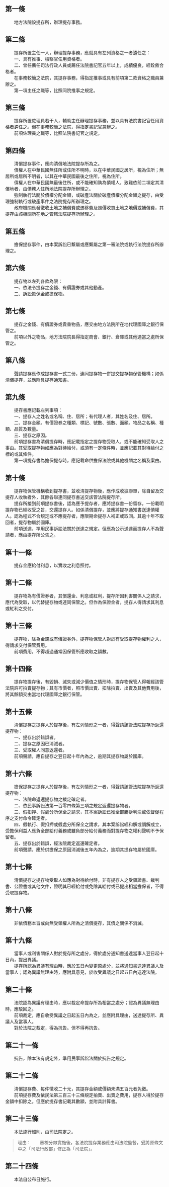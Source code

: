 第一條 
-------
　　地方法院設提存所，辦理提存事務。  


第二條 
-------
　　提存所置主任一人，辦理提存事務，應就具有左列資格之一者遴任之：  
　　一、具有推事、檢察官任用資格者。  
　　二、曾任薦任司法行政人員或薦任法院書記官五年以上，成績優良，經銓敘合格者。  
　　在事務較簡之法院，其提存事務，得指定推事或具有前項第二款資格之職員兼辦之。  
　　第一項主任之職等，比照同院推事之規定。  


第三條 
-------
　　提存所置佐理員若干人，輔助主任辦理提存事務，並以具有法院書記官任用資格者遴任之。但在事務較簡之法院，得指定書記官兼辦之。  
　　前項佐理員之職等，比照法院書記官之規定。  


第四條 
-------
　　清償提存事件，應向清償地法院提存所為之。  
　　債權人在中華民國無住所或住所不明時，以在中華民國之居所，視為住所；無居所或居所不明者，以其在中華民國最後之住所，視為住所。  
　　債權人在中華民國無最後住所，或不能確知孰為債權人，致難依前二項定其清償地者，由債務人住所地法院提存所辦理之。  
　　強制執行法關於債權分配金額，或破產法關於破產債權分配金額之提存，由受理強制執行或破產事件之法院提存所辦理之。  
　　政府機關應發徵收土地之補償費或遷移費及照價收買土地之地價或補償費，其提存由該機關所在地之管轄法院提存所辦理之。  


第五條 
-------
　　擔保提存事件，由本案訴訟已繫屬或應繫屬之第一審法院或執行法院提存所辦理之。  


第六條 
-------
　　提存物以左列各款為限：  
　　一、依法令提存之金錢、有價證券或其他動產。  
　　二、訴訟擔保金或擔保物。  


第七條 
-------
　　提存之金錢、有價證券或貴重物品，應交由地方法院所在地代理國庫之銀行保管之。  
　　前項以外之物品，地方法院院長得指定商會、銀行、倉庫或其他適當之處所保管之。  


第八條 
-------
　　聲請提存應作成提存書一式二份，連同提存物一併提交提存物保管機構；如係清償提存，並應附具提存通知書。  


第九條 
-------
　　提存書應記載左列事項：  
　　一、提存人之姓名或名稱、住、居所；有代理人者，其姓名及住、居所。  
　　二、提存金額。有價證券之種類、標記、號數、張數、面額。物品之名稱、種類、品質及數量。  
　　三、提存之原因。  
　　前項提存書為清償提存時，應記載指定之提存物受取人，或不能確知受取人之事由。其受取提存物如應為對待給付，或須有一定條件時，並應記載其對待給付之標的或其條件。  
　　第一項提存書為擔保提存時，應記載命供擔保法院或其他機關之名稱及案由。  


第十條 
-------
　　提存物保管機構收到提存書，並收清提存物後，應作成收據聯單，除自留及交提存人收執者外，其餘各聯連同提存書送交該管法院提存所。  
　　提存所接到前項提存書後，認為應予提存者，應將提存書一份留存，一份載明提存物已經收受之旨，交還提存人。如係清償提存，並應將提存通知書送達債權人。認為程式不合規定或不應提存者，應限期命提存人補正或取回。其逾十年不取回者，提存物屬於國庫。  
　　前項送達，準用民事訴訟法關於送達之規定。但應為公示送達而提存人不為聲請者，應由提存所公告之。  


第十一條 
---------
　　提存金應給付利息，以實收之利息照付。  


第十二條 
---------
　　提存物為有價證券者，其償還金、利息或紅利，提存所因利害關係人之請求，應代為受取，以代替提存物或連同保管之。但作為保證金者，提存人得請求其利息或紅利之交付。  


第十三條 
---------
　　提存物，除為金錢或有價證券外，提存物保管人對於有受取提存物權利之人，得請求交付保管費用。  
　　前項費用，不得超過通常因保管所應收取之額數。  


第十四條 
---------
　　提存物提存後，有毀損、滅失或減少價值之情形時，提存物保管人得報經該管法院許可拍賣提存物；其有市價者，照市價出賣、扣除拍賣、出賣及其他費用後，將其餘額交由當地代理國庫之銀行保管。  


第十五條 
---------
　　清償提存之提存人於提存後，有左列情形之一者，得聲請該管法院提存所返還提存物：  
　　一、提存出於錯誤者。  
　　二、提存之原因已消滅者。  
　　三、受取權人同意返還者。  
　　前項聲請，應自提存之翌日起十年內為之，逾期其提存物屬於國庫。  


第十六條 
---------
　　擔保提存之提存人於提存後，有左列情形之一者，得聲請該管法院提存所返還提存物：  
　　一、法院命返還提存物之裁定確定者。  
　　二、依民事訴訟法第一百零四條第三項之規定返還提存物者。  
　　三、假扣押、假處分所保全之請求，其本案訴訟已獲全部勝訴判決或依督促程序之支付命令確定者。  
　　四、假執行、假扣押或假處分所保全之請求，其本案訴訟經和解或調解成立，受擔保利益人應負全部給付義務或雖負部分給付義務而對提存物之權利聲明不予保留者。  
　　五、提存出於錯誤，經法院裁定返還確定者。  
　　前項聲請，應於供擔保之原因消滅後五年內為之，逾期其提存物屬於國庫。  


第十七條 
---------
　　清償提存之提存物受取人如應為對待給付時，非有提存人之受領證書、裁判書、公證書或其他文件，證明其已經給付或免除其給付或已提出相當擔保者，不得受取提存物。  


第十八條 
---------
　　非依債務本旨或向無受領權人所為之清償提存，其債之關係不消滅。  


第十九條 
---------
　　當事人或利害關係人對於提存所之處分，得於處分通知書送達當事人翌日起十日內，提出異議。  
　　提存所認為異議有理由時，應於五日內變更原處分，並將通知書送達異議人及當事人；認為異議無理由時，應附具意見，於收受異議之日起五日內送達法院。  


第二十條 
---------
　　法院認為異議有理由時，應以裁定命提存所為相當之處分；認為異議無理由時，應駁回之。  
　　前項裁定，應自收受異議之日起五日內為之，並應附具理由，送達提存所、異議人及當事人。  
　　對於法院之裁定，得為抗告。但不得再抗告。  


第二十一條 
-----------
　　抗告，除本法有規定外，準用民事訴訟法關於抗告之規定。  


第二十二條 
-----------
　　清償提存費、每件徵收二十元，其提存金額或價額未滿五百元者免徵。  
　　前項提存費及依民法第三百三十三條規定拍賣、出賣之費用，提存人得於提存金額中扣除之。但應於提存書記載其數額，並附具計算書。  


第二十三條 
-----------
　　本法施行細則，由司法院定之。  
> 理由：　　審檢分隸實施後，各法院提存業務應由司法院監督，爰將原條文中之「司法行政部」修正為「司法院」。



第二十四條 
-----------
　　本法自公布日施行。